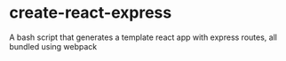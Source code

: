 # create-react-express

A bash script that generates a template react app with express routes, all bundled using webpack
